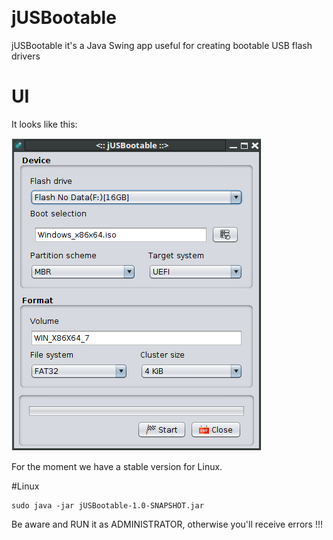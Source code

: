 [![<Rainy>](https://img.shields.io/circleci/build/gh/git-danutdruta/jUSBootable?style=plastic&token=06b2cbd9d2dba02e3a8315045fd1a58cd5144602)]()

# jUSBootable
jUSBootable it's a Java Swing app useful for creating bootable USB flash drivers

# UI
It looks like this:

![alt text](https://github.com/git-danutdruta/jUSBootable/blob/master/static/ss.png)

For the moment we have a stable version for Linux.

#Linux

```shell
sudo java -jar jUSBootable-1.0-SNAPSHOT.jar
```
Be aware and RUN it as ADMINISTRATOR, otherwise you'll receive errors !!!
